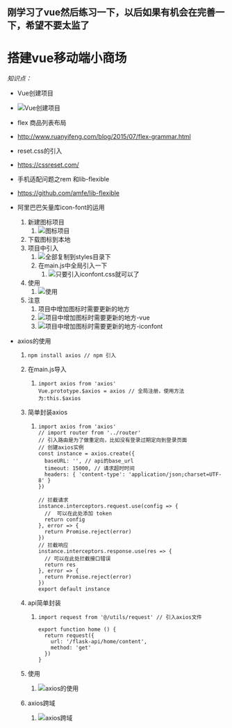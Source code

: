 

## 刚学习了vue然后练习一下，以后如果有机会在完善一下，希望不要太监了

# 搭建vue移动端小商场

*知识点：*

- Vue创建项目
- ![Vue创建项目](C:\Users\qiong\Pictures\创建Vue项目.jpg)
- flex 商品列表布局
- http://www.ruanyifeng.com/blog/2015/07/flex-grammar.html
- reset.css的引入
- https://cssreset.com/
- 手机适配问题之rem 和lib-flexible
- https://github.com/amfe/lib-flexible
- 阿里巴巴矢量库icon-font的运用
  1. 新建图标项目
     1. ![图标项目](C:\Users\qiong\Pictures\图标项目.jpg)
  2. 下载图标到本地
  3. 项目中引入
     1. ![全部复制到styles目录下](C:\Users\qiong\Pictures\项目中引入.jpg)
     2. 在main.js中全局引入一下
        1. ![只要引入iconfont.css就可以了](C:\Users\qiong\Pictures\iconfont.jpg)
  4. 使用
     1. ![使用](C:\Users\qiong\Pictures\使用.jpg)
  5. 注意
     1. 项目中增加图标时需要更新的地方
     2. ![项目中增加图标时需要更新的地方-vue](C:\Users\qiong\Pictures\项目中增加图标时需要更新的地方-vue项目.jpg)
     3. ![项目中增加图标时需要更新的地方-iconfont](C:\Users\qiong\Pictures\项目中增加图标时需要更新的地方-iconfont.jpg)

- axios的使用

  1. ```vue
     npm install axios // npm 引入
     ```

  2. 在main.js导入

     1. ```vue
        import axios from 'axios'
        Vue.prototype.$axios = axios // 全局注册，使用方法为:this.$axios
        ```

  3. 简单封装axios

     1. ```vue
        import axios from 'axios'
        // import router from '../router'
        // 引入路由是为了做重定向，比如没有登录过期定向到登录页面
        // 创建axios实例
        const instance = axios.create({
          baseURL: '', // api的base_url
          timeout: 15000, // 请求超时时间
          headers: { 'content-type': 'application/json;charset=UTF-8' }
        })
        
        // 拦截请求
        instance.interceptors.request.use(config => {
          //  可以在此处添加 token
          return config
        }, error => {
          return Promise.reject(error)
        })
        // 拦截响应
        instance.interceptors.response.use(res => {
          // 可以在此处拦截接口错误
          return res
        }, error => {
          return Promise.reject(error)
        })
        export default instance
        ```

  4. api简单封装

     1. ```
        import request from '@/utils/request' // 引入axios文件
        
        export function home () {
          return request({
            url: '/flask-api/home/content',
            method: 'get'
          })
        }
        
        ```

  5. 使用

     1. ![axios的使用](C:\Users\qiong\Pictures\axios的使用.jpg)

  6. axios跨域

     1. ![axios跨域](C:\Users\qiong\Pictures\axios跨域.jpg)